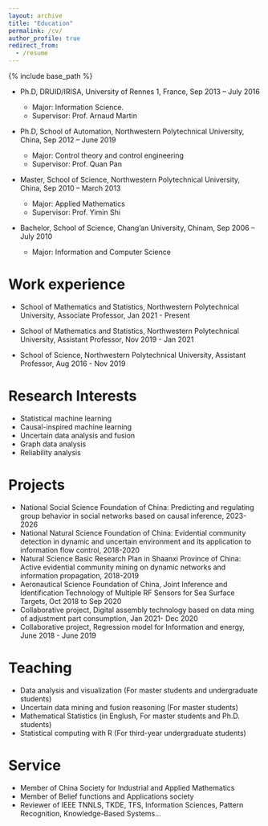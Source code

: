 ```yaml
---
layout: archive
title: "Education"
permalink: /cv/
author_profile: true
redirect_from:
  - /resume
---
```


{% include base_path %}

* Ph.D, DRUID/IRISA, University of Rennes 1,  France, Sep 2013 – July 2016
  - Major: Information Science.
  - Supervisor: Prof. Arnaud Martin
* Ph.D, School of Automation, Northwestern Polytechnical University, China, Sep 2012 – June 2019
  * Major: Control theory and control engineering
  * Supervisor: Prof. Quan Pan

* Master, School of Science, Northwestern Polytechnical University, China, Sep 2010 – March 2013
  * Major: Applied Mathematics
  * Supervisor: Prof. Yimin Shi

* Bachelor, School of Science, Chang’an University, Chinam, Sep 2006 – July 2010
  * Major: Information and Computer Science


Work experience
======
* School of Mathematics and Statistics, Northwestern Polytechnical University, Associate Professor, Jan 2021 - Present
  
* School of Mathematics and Statistics, Northwestern Polytechnical University, Assistant Professor, Nov 2019 - Jan 2021
  
* School of Science, Northwestern Polytechnical University, Assistant Professor, Aug 2016 - Nov 2019
  
Research Interests
======
* Statistical machine learning
* Causal-inspired machine learning
* Uncertain data analysis and fusion
* Graph data analysis
* Reliability analysis

# Projects

- National Social Science Foundation of China: Predicting and regulating group behavior in social networks based on causal inference, 2023-2026
- National Natural Science Foundation of China: Evidential community detection in dynamic and uncertain environment and its application to information flow control, 2018-2020
- Natural Science Basic Research Plan in Shaanxi Province of China: Active evidential community mining on dynamic networks and information propagation, 2018-2019
- Aeronautical Science Foundation of China, Joint Inference and Identification Technology of Multiple RF Sensors for Sea Surface Targets, Oct 2018 to Sep 2020
- Collaborative project, Digital assembly technology based on data ming of adjustment part consumption, Jan 2021- Dec 2020
- Collaborative project, Regression model for Information and energy, June 2018 -  June 2019


Teaching
======
- Data analysis and visualization (For master students and undergraduate students)
- Uncertain data mining and fusion reasoning (For master students)
- Mathematical Statistics (in Englush, For master students and Ph.D. students)
- Statistical computing with R (For third-year undergraduate students)


Service
======
* Member of China Society for Industrial and Applied Mathematics
* Member of Belief functions and Applications society
* Reviewer of IEEE TNNLS, TKDE, TFS, Information Sciences, Pattern Recognition, Knowledge-Based Systems...
